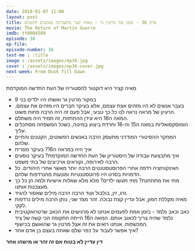 ```yaml
---
date: 2018-01-07 11:00
layout: post
title: פרק 36 - שובו של מרטין גר - מאיה קצר מתעניינת באנשים הקטנים
movie: The Return of Martin Guerre
imdb: tt0084589
episode: 36
ep-file: 
episode-number: 36
test-me : :title
image : /assets/images/ep36.jpg
cover : /assets/images/ep36-cover.jpg
next-week: From Dusk Till Dawn
---
```

מאיה קציר היא דוקטור להסטוריה של העת החדשה המוקדמת

* במקור מרטין גר ואשתו היו ילדים בני 9
* בעבר אנשים לא היו מזהים אצת עצמם, אלא בעיקר חברים היו מזהים את עצמם. הרעיון של מראה נראה לנו כל כך טבעי, אבל פעם זה היה הרבה פחות פשוט.
* המאה ה16 היא עידן ההתחזות, זה תמיד היה משתלם.
* הומוסקסואליות במאה ה15 וה-16 וחרדת ביצוע במיטה, כשכל המשפחה מסתכלים עליך.
* המחקר ההסיטורי המודרני מתעסק הרבה באנשים הפשוטים, הקטנים והחיים שלהם.
* איך היה במראה ה16? בעיקר מסריח
* איך מתבצעת עבודה של היסטוריון של העת החדשה המוקדמת? בעיקר נוסעים הרבה לאירופה, וקוראים ארכיונים של בתי משפט.
* האינקוויזציה רדפה אחרי הפרוסטסטנטים הרבה יותר מאשר אחרי היהודים. כל הדמויות בסרט היו פרוטסטנטיות ומונעות מהנרדפות שלהם.
* מתי את מתחתנת? מתי תעשו ילדים? מלא מלא שאלות אישיות ולמה הן כל כך מעצבנות אותנו.
* זרג, זין, בולבול ועוד הרבה הרבה מילים שאסור להגיד.
* מאיה מקללת המון, אבל עדיין קצת נבוכה. זהר מצד שני, נותן הרבה מילים נרדפות לקקי.
* כאב וכאב נלמד - בזמן אמת לפעמים אנחנו לא מרגישים את הכאב שרטרואקטיבית נלמד שהיה צריך לכאוב אותם.
המאה ה16 הייתה התקופה הכי קשה של ציד המכשפות. אנחנו רואים את זה אצל מרטין גר שהואשם בכישוף.
* איך אפשר לעבוד על כפר שלם שאתה בעצם בן אדם אחר?

**דין עדיין לא בטוח אם זה זהר או מישהו אחר**